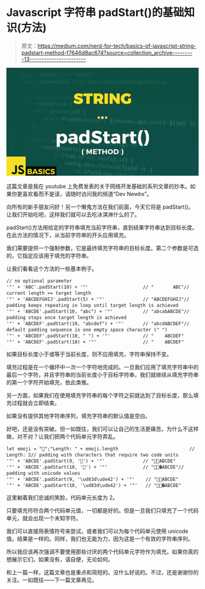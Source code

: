 # Javascript 字符串 padStart()的基础知识(方法)

> 原文：<https://medium.com/nerd-for-tech/basics-of-javascript-string-padstart-method-f7646d8ac674?source=collection_archive---------13----------------------->

![](img/776607f0e24855bfb9d499b85dc6ea6f.png)

这篇文章是我在 youtube 上免费发表的关于网络开发基础的系列文章的抄本。如果你更喜欢看而不是读，请随时访问我的频道“Dev Newbs”。

向所有的新手朋友问好！另一个懒鬼方法在我们前面，今天它将是 padStart()。让我们开始吃吧，这样我们就可以去吃冰淇淋什么的了。

padStart()方法用给定的字符串填充当前字符串，直到结果字符串达到目标长度。在此方法的情况下，从当前字符串的开头应用填充。

我们需要提供一个强制参数，它是最终填充字符串的目标长度。第二个参数是可选的，它指定应该用于填充的字符串。

让我们看看这个方法的一些基本例子。

```
// no optional parameter
'"' + 'ABC'.padStart(10) + '"'                    // "       ABC"// current length >= target length
'"' + 'ABCDEFGHIJ'.padStart(5) + '"'              // "ABCDEFGHIJ"// padding keeps repeating in loop until target length is achieved
'"' + 'ABCDE'.padStart(10, "abc") + '"'           // "abcabABCDE"// padding stops once target length is achieved
'"' + 'ABCDEF'.padStart(10, "abcdef") + '"'       // "abcdABCDEF"// default padding sequence is one empty space character (" ")
'"' + 'ABCDEF'.padStart(10, " ") + '"'            // "    ABCDEF"
'"' + 'ABCDEF'.padStart(10) + '"'                 // "    ABCDEF"
```

如果目标长度小于或等于当前长度，则不应用填充，字符串保持不变。

填充过程是在一个循环中一次一个字符地完成的。一旦我们应用了填充字符串中的最后一个字符，并且字符串的当前长度小于目标字符串，我们就继续从填充字符串的第一个字符开始填充，依此类推。

另一方面，如果我们在使用填充字符串的每个字符之前就达到了目标长度，那么填充过程就会立即结束。

如果没有提供其他字符串序列，填充字符串的默认值是空白。

好吧，还是没有突破。但一如既往，我们可以让自己的生活更痛苦。为什么不这样做，对不对？让我们把两个代码单元字符弄乱。

```
let emoji = "🙂";"Length: " + emoji.length                          // Length: 2// padding with characters that require two code units
'"' + 'ABCDE'.padStart(9, '🙂') + '"'              // "🙂🙂ABCDE"
'"' + 'ABCDE'.padStart(10, '🙂') + '"'             // "🙂🙂�ABCDE"// padding with unicode values
'"' + 'ABCDE'.padStart(9, '\ud83d\ude42') + '"'    // "🙂🙂ABCDE"
'"' + 'ABCDE'.padStart(10, '\ud83d\ude42') + '"'   // "🙂🙂�ABCDE"
```

这里躺着我们忠诚的笑脸，代码单元长度为 2。

只要填充符符合两个代码单元值，一切都是好的。但是一旦我们只填充了一个代码单元，就会出现一个未知字符。

我们可以直接用表情符号来尝试，或者我们可以为每个代码单元使用 unicode 值。结果是一样的。同样，我们也无能为力，因为这是一个有效的字符串序列。

所以我应该再次强调不要使用那些讨厌的两个代码单元字符作为填充。如果你真的想展示它们。如果没有，请自便，无论如何。

和上一篇一样，这篇文章也是重点和简短的。没什么好说的。不过，还是谢谢你的关注。一如既往——下一篇文章再见。